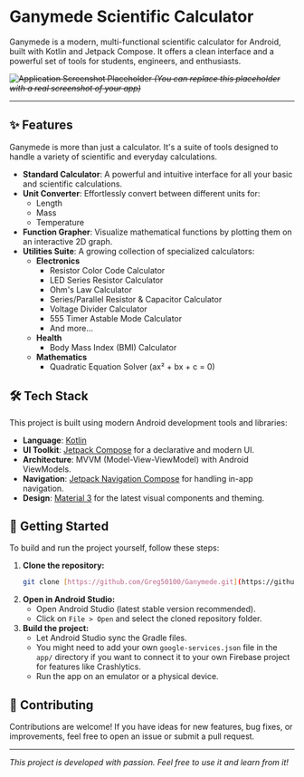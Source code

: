 # Ganymede Scientific Calculator

Ganymede is a modern, multi-functional scientific calculator for Android, built with Kotlin and Jetpack Compose. It offers a clean interface and a powerful set of tools for students, engineers, and enthusiasts.

~~![Application Screenshot Placeholder](https://placehold.co/600x300/282a36/FFFFFF?text=Ganymede+App)
*(You can replace this placeholder with a real screenshot of your app)*~~

---

## ✨ Features

Ganymede is more than just a calculator. It's a suite of tools designed to handle a variety of scientific and everyday calculations.

-   **Standard Calculator**: A powerful and intuitive interface for all your basic and scientific calculations.
-   **Unit Converter**: Effortlessly convert between different units for:
    -   Length
    -   Mass
    -   Temperature
-   **Function Grapher**: Visualize mathematical functions by plotting them on an interactive 2D graph.
-   **Utilities Suite**: A growing collection of specialized calculators:
    -   **Electronics**
        -   Resistor Color Code Calculator
        -   LED Series Resistor Calculator
        -   Ohm's Law Calculator
        -   Series/Parallel Resistor & Capacitor Calculator
        -   Voltage Divider Calculator
        -   555 Timer Astable Mode Calculator
        -   And more...
    -   **Health**
        -   Body Mass Index (BMI) Calculator
    -   **Mathematics**
        -   Quadratic Equation Solver (ax² + bx + c = 0)

## 🛠️ Tech Stack

This project is built using modern Android development tools and libraries:

-   **Language**: [Kotlin](https://kotlinlang.org/)
-   **UI Toolkit**: [Jetpack Compose](https://developer.android.com/jetpack/compose) for a declarative and modern UI.
-   **Architecture**: MVVM (Model-View-ViewModel) with Android ViewModels.
-   **Navigation**: [Jetpack Navigation Compose](https://developer.android.com/jetpack/compose/navigation) for handling in-app navigation.
-   **Design**: [Material 3](https://m3.material.io/) for the latest visual components and theming.

## 🚀 Getting Started

To build and run the project yourself, follow these steps:

1.  **Clone the repository:**
    ```bash
    git clone [https://github.com/Greg50100/Ganymede.git](https://github.com/Greg50100/Ganymede.git)
    ```
2.  **Open in Android Studio:**
    -   Open Android Studio (latest stable version recommended).
    -   Click on `File > Open` and select the cloned repository folder.
3.  **Build the project:**
    -   Let Android Studio sync the Gradle files.
    -   You might need to add your own `google-services.json` file in the `app/` directory if you want to connect it to your own Firebase project for features like Crashlytics.
    -   Run the app on an emulator or a physical device.

## 🤝 Contributing

Contributions are welcome! If you have ideas for new features, bug fixes, or improvements, feel free to open an issue or submit a pull request.

---

*This project is developed with passion. Feel free to use it and learn from it!*